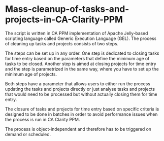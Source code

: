 # Mass-cleanup-of-tasks-and-projects-in-CA-Clarity-PPM
The script is written in CA PPM implementation of Apache Jelly-based scripting language called Generic Execution Language (GEL). 
The process of cleaning up tasks and projects consists of two steps. 

The steps can be set up in any order. 
One step is dedicated to closing tasks for time entry based on the parameters that define the minimum age of tasks to be closed. 
Another step is aimed at closing projects for time entry and the step is parametrized in the same way, where you have to set up the minimum age of projects.

Both steps have a parameter that allows users to either run the process updating the tasks and projects directly or just analyse tasks and projects that would need to be processed but without actually closing them for time entry.

The closure of tasks and projects for time entry based on specific criteria is designed to be done in batches in order to avoid performance issues when the process is run in CA Clarity PPM.

The process is object-independent and therefore has to be triggered on demand or scheduled. 
